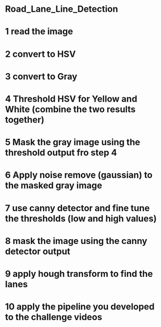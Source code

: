 # Road_Lane_Line_Detection

# 1 read the image
# 2 convert to HSV
# 3 convert to Gray
# 4 Threshold HSV for Yellow and White (combine the two results together)
# 5 Mask the gray image using the threshold output fro step 4
# 6 Apply noise remove (gaussian) to the masked gray image
# 7 use canny detector and fine tune the thresholds (low and high values)
# 8 mask the image using the canny detector output
# 9 apply hough transform to find the lanes
# 10 apply the pipeline you developed to the challenge videos
